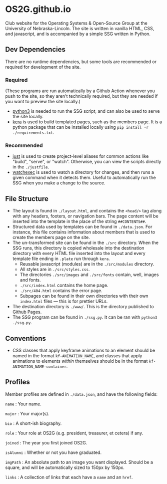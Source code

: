 # OS2G.github.io

Club website for the Operating Systems & Open-Source Group at the University of
Nebraska-Lincoln.  The site is written in vanilla HTML, CSS, and javascript,
and is accompanied by a simple SSG written in Python.

## Dev Dependencies

There are no runtime dependencies, but some tools are recommended or required
for development of the site.

### Required

(These programs are run automatically by a Github Action whenever you push to
the site, so they aren't technically required, but they are needed if you want
to preview the site locally.)

- [python3](https://www.python.org/) is needed to run the SSG script, and can
  also be used to serve the site locally.
- [kera](https://ctwiebe23.github.io/kera) is used to build templated pages,
  such as the members page.  It is a python package that can be installed
  locally using `pip install -r ./requirements.txt`.

### Recommended

- [just](https://github.com/casey/just) is used to create project-level
  aliases for common actions like "build", "serve", or "watch".  Otherwise,
  you can view the scripts directly in the `./justfile`.
- [watchexec](https://github.com/watchexec/watchexec) is used to watch a
  directory for changes, and then runs a given command when it detects them.
  Useful to automatically run the SSG when you make a change to the source.

## File Structure

- The layout is found in `./layout.html`, and contains the `<head/>` tag along
  with any headers, footers, or navigation bars.  The page content will be
  inserted into the template in the place of the string `##CONTENTS##`.
- Structured data used by templates can be found in `./data.json`.  For
  instance, this file contains information about members that is used to create
  the members page on the site.
- The un-transformed site can be found in the `./src` directory.  When the SSG
  runs, this directory is copied wholesale into the destination directory with
  every HTML file inserted into the layout and every template file ending in
  `.plate` run through `kera`.
  - Reusable javascript (modules) are in the `./src/modules` directory.
  - All styles are in `./src/styles.css`.
  - The directories `./src/images` and `./src/fonts` contain, well, images and
    fonts.
  - `./src/index.html` contains the home page.
  - `./src/404.html` contains the error page.
  - Subpages can be found in their own directories with their own `index.html`
    files — this is for prettier URLs.
- The destination directory is `./www/`.  This is the directory published to
  Github Pages.
- The SSG program can be found in `./ssg.py`.  It can be ran with `python3
  ./ssg.py`.

## Conventions

- CSS classes that apply keyframe animations to an element should be named in
  the format `kf-ANIMATION_NAME`, and classes that apply animations to elements
  *within* themselves should be in the format `kf-ANIMATION_NAME-container`.

## Profiles

Member profiles are defined in `./data.json`, and have the following
fields:

`name`
:   Your name.

`major`
:   Your major(s).

`bio`
:   A short-ish biography.

`role`
:   Your role at OS2G (e.g. president, treasurer, et cetera) if any.

`joined`
:   The year you first joined OS2G.

`isAlumni`
:   Whether or not you have graduated.

`imgPath`
:   An absolute path to an image you want displayed.  Should be a square,
    and will be automatically sized to 150px by 150px.

`links`
:   A collection of links that each have a `name` and an `href`.
